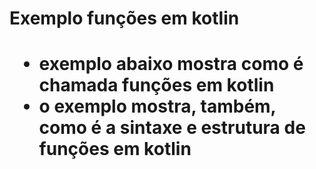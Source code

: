 <h1> Exemplo funções em kotlin <h1>

- exemplo abaixo mostra como é chamada funções em kotlin
- o exemplo mostra, também, como é a sintaxe e estrutura de funções em kotlin
